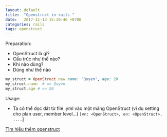 ```yaml
---
layout: default
title:  "Openstruct in rails "
date:   2017-11-13 15:30:46 +0700
categories: rails
tags: openstruct
---
```


Preparation:
 - OpenStruct là gì?
 - Cấu trúc như thế nào?
 - Khi nào dùng?
 - Dùng như thế nào

```ruby
my_struct = OpenStruct.new name: "Quyen", age: 20
my_struct.name  # => Quyen
my_struct.age # => 20
```

Usage:
- Ta có thể đọc dât từ file .yml vào một mảng OpenStruct (ví dụ setting cho plan user, member level...)
`[vn: <OpenStruct>, en: <OpenStruct>, ....`]

[Tìm hiểu thêm openstruct](https://viblo.asia/p/cau-truc-du-lieu-openstruct-LzD5dABoKjY)